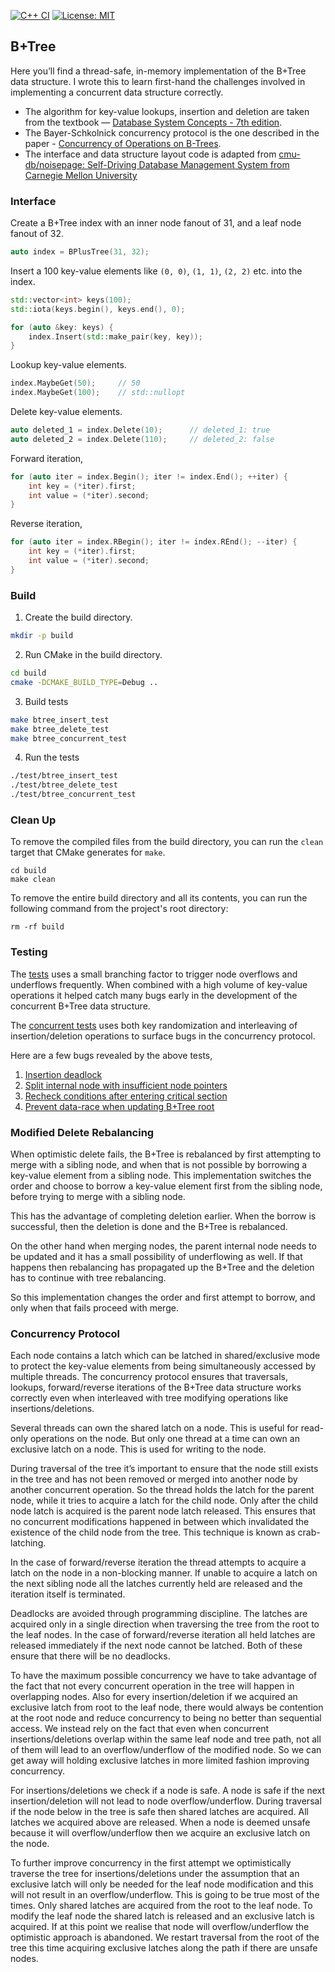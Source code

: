[![C++ CI](https://github.com/jcsherin/btree/actions/workflows/ci.yml/badge.svg)](https://github.com/jcsherin/btree/actions/workflows/ci.yml) [![License: MIT](https://img.shields.io/badge/License-MIT-yellow.svg)](https://opensource.org/licenses/MIT)

## B+Tree

Here you’ll find a thread-safe, in-memory implementation of the B+Tree
data structure. I wrote this to learn first-hand the challenges involved
in implementing a concurrent data structure correctly.

- The algorithm for key-value lookups, insertion and deletion are taken from the
  textbook — [Database System Concepts - 7th edition](https://db-book.com/).
- The Bayer-Schkolnick concurrency protocol is the one described in the
  paper - [Concurrency of Operations on B-Trees](https://pages.cs.wisc.edu/~david/courses/cs758/Fall2007/papers/Concurrency%20of%20Operations.pdf).
- The interface and data structure layout code is adapted
  from [cmu-db/noisepage: Self-Driving Database Management System from Carnegie Mellon University](https://github.com/cmu-db/noisepage)

### Interface

Create a B+Tree index with an inner node fanout of 31, and a leaf node
fanout of 32.

```c++
auto index = BPlusTree(31, 32);
```

Insert a 100 key-value elements like `(0, 0)`, `(1, 1)`, `(2, 2)` etc.
into the index.

```c++
std::vector<int> keys(100);
std::iota(keys.begin(), keys.end(), 0);

for (auto &key: keys) {
	index.Insert(std::make_pair(key, key));
} 
```

Lookup key-value elements.

```c++
index.MaybeGet(50); 	// 50
index.MaybeGet(100); 	// std::nullopt
```

Delete key-value elements.

```c++
auto deleted_1 = index.Delete(10); 		// deleted_1: true
auto deleted_2 = index.Delete(110); 	// deleted_2: false
```

Forward iteration,

```c++
for (auto iter = index.Begin(); iter != index.End(); ++iter) {
	int key = (*iter).first;
	int value = (*iter).second;
}
```

Reverse iteration,

```c++
for (auto iter = index.RBegin(); iter != index.REnd(); --iter) {
	int key = (*iter).first;
	int value = (*iter).second;
}
```

### Build

1. Create the build directory.

```sh
mkdir -p build
```

2. Run CMake in the build directory.

```sh
cd build
cmake -DCMAKE_BUILD_TYPE=Debug ..
```

3. Build tests

```sh
make btree_insert_test
make btree_delete_test
make btree_concurrent_test
```

4. Run the tests

```sh
./test/btree_insert_test
./test/btree_delete_test
./test/btree_concurrent_test
```

### Clean Up

To remove the compiled files from the build directory, you can run the `clean` target that CMake generates for `make`.

```shell
cd build
make clean
```

To remove the entire build directory and all its contents, you can run the following command from the project's root
directory:

```shell
rm -rf build
```

### Testing

The [tests](https://github.com/jcsherin/btree/tree/main/test) uses a
small branching factor to trigger node overflows and underflows
frequently. When combined with a high volume of key-value operations it
helped catch many bugs early in the development of the concurrent B+Tree
data structure.

The [concurrent tests](https://github.com/jcsherin/btree/blob/main/test/btree_concurrent_test.cpp)
uses both key randomization and interleaving of insertion/deletion
operations to surface bugs in the concurrency protocol.

Here are a few bugs revealed by the above tests,

1. [Insertion deadlock](https://github.com/jcsherin/btree/blob/main/src/bplustree.h#L993-L1006)
2. [Split internal node with insufficient node pointers](https://github.com/jcsherin/btree/blob/aa2c6c22f1cc47cd4ea1aa3f98443e5140f6cc05/src/bplustree.h#L1023-L1048)
3. [Recheck conditions after entering critical section](https://github.com/jcsherin/btree/blame/aa2c6c22f1cc47cd4ea1aa3f98443e5140f6cc05/src/bplustree.h#L1191-L1203)
4. [Prevent data-race when updating B+Tree root](https://github.com/jcsherin/btree/blame/aa2c6c22f1cc47cd4ea1aa3f98443e5140f6cc05/src/bplustree.h#L1501-L1517)

### Modified Delete Rebalancing

When optimistic delete fails, the B+Tree is rebalanced by first
attempting to merge with a sibling node, and when that is not possible
by borrowing a key-value element from a sibling node. This
implementation switches the order and choose to borrow a key-value
element first from the sibling node, before trying to merge with a
sibling node.

This has the advantage of completing deletion earlier. When the borrow
is successful, then the deletion is done and the B+Tree is rebalanced.

On the other hand when merging nodes, the parent internal node needs to
be updated and it has a small possibility of underflowing as well. If
that happens then rebalancing has propagated up the B+Tree and the
deletion has to continue with tree rebalancing.

So this implementation changes the order and first attempt to borrow,
and only when that fails proceed with merge.

### Concurrency Protocol

Each node contains a latch which can be latched in shared/exclusive mode
to protect the key-value elements from being simultaneously accessed by
multiple threads. The concurrency protocol ensures that traversals,
lookups, forward/reverse iterations of the B+Tree data structure works
correctly even when interleaved with tree modifying operations like
insertions/deletions.

Several threads can own the shared latch on a node. This is useful for
read-only operations on the node. But only one thread at a time can own
an exclusive latch on a node. This is used for writing to the node.

During traversal of the tree it’s important to ensure that the node
still exists in the tree and has not been removed or merged into another
node by another concurrent operation. So the thread holds the latch for
the parent node, while it tries to acquire a latch for the child node.
Only after the child node latch is acquired is the parent node latch
released. This ensures that no concurrent modifications happened in
between which invalidated the existence of the child node from the tree.
This technique is known as crab-latching.

In the case of forward/reverse iteration the thread attempts to acquire
a latch on the node in a non-blocking manner. If unable to acquire a
latch on the next sibling node all the latches currently held are
released and the iteration itself is terminated.

Deadlocks are avoided through programming discipline. The latches are
acquired only in a single direction when traversing the tree from the
root to the leaf nodes. In the case of forward/reverse iteration all
held latches are released immediately if the next node cannot be
latched. Both of these ensure that there will be no deadlocks.

To have the maximum possible concurrency we have to take advantage of
the fact that not every concurrent operation in the tree will happen in
overlapping nodes. Also for every insertion/deletion if we acquired an
exclusive latch from root to the leaf node, there would always be
contention at the root node and reduce concurrency to being no better
than sequential access. We instead rely on the fact that even when
concurrent insertions/deletions overlap within the same leaf node and
tree path, not all of them will lead to an overflow/underflow of the
modified node. So we can get away will holding exclusive latches in more
limited fashion improving concurrency.

For insertions/deletions we check if a node is safe. A node is safe if
the next insertion/deletion will not lead to node overflow/underflow.
During traversal if the node below in the tree is safe then shared
latches are acquired. All latches we acquired above are released. When a
node is deemed unsafe because it will overflow/underflow then we acquire
an exclusive latch on the node.

To further improve concurrency in the first attempt we optimistically
traverse the tree for insertions/deletions under the assumption that an
exclusive latch will only be needed for the leaf node modification and
this will not result in an overflow/underflow. This is going to be true
most of the times. Only shared latches are acquired from the root to the
leaf node. To modify the leaf node the shared latch is released and an
exclusive latch is acquired. If at this point we realise that node will
overflow/underflow the optimistic approach is abandoned. We restart
traversal from the root of the tree this time acquiring exclusive
latches along the path if there are unsafe nodes.
